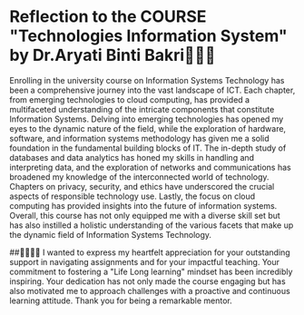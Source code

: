 # Reflection to the COURSE "Technologies Information System" by Dr.Aryati Binti Bakri🧕👩‍🎓

Enrolling in the university course on Information Systems Technology has been a comprehensive journey into the vast landscape of ICT. Each chapter, from emerging technologies to cloud computing, has provided a multifaceted understanding of the intricate components that constitute Information Systems. Delving into emerging technologies has opened my eyes to the dynamic nature of the field, while the exploration of hardware, software, and information systems methodology has given me a solid foundation in the fundamental building blocks of IT. The in-depth study of databases and data analytics has honed my skills in handling and interpreting data, and the exploration of networks and communications has broadened my knowledge of the interconnected world of technology. Chapters on privacy, security, and ethics have underscored the crucial aspects of responsible technology use. Lastly, the focus on cloud computing has provided insights into the future of information systems. Overall, this course has not only equipped me with a diverse skill set but has also instilled a holistic understanding of the various facets that make up the dynamic field of Information Systems Technology.

##💛💚💙🧡 I wanted to express my heartfelt appreciation for your outstanding support in navigating assignments and for your impactful teaching. Your commitment to fostering a "Life Long learning" mindset has been incredibly inspiring. Your dedication has not only made the course engaging but has also motivated me to approach challenges with a proactive and continuous learning attitude. Thank you for being a remarkable mentor.
